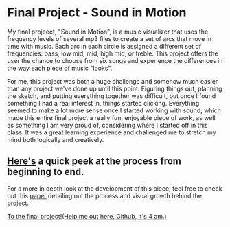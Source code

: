 <html>
<body>

<h1>Final Project - Sound in Motion</h1>
<p> My final projeect, "Sound in Motion", is a music visualizer that uses the frequency levels of several mp3 files to 
create a set of arcs that move in time with music.  Each arc in each circle is assigned a different set of frequencies:
bass, low mid, mid, high mid, or treble.  This project offers the user the chance to choose from six songs and experience 
the differences in the way each piece of music "looks".</p>
<p>For me, this project was both a huge challenge and somehow much easier than any project we've done up until this point. Figuring things out, planning the sketch, and putting everything together was difficult, but once I found something I had a real interest in, things started clicking. Everything seemed to make a lot more sense once I started working with sound, which made this entire final project a really fun, enjoyable piece of work, as well as something I am very proud of, considering where I started off in this class. It was a great learning experience and challenged me to stretch my mind both logically and creatively.</p>
<h2><a href = "https://www.youtube.com/watch?v=zaRsl1F_GAI">Here's</a> a quick peek at the process from beginning to end.</h2>
<p>For a more in depth look at the development of this piece, feel free to check out this <a href = "https://github.com/egriffin2/egriffin2.github.io/blob/master/TheRealThing/191FinalPaper.pdf">paper</a>
detailing out the process and visual growth behind the project.</p>
<a href = "https://egriffin2.github.io/TheRealThing/">To the final project!(Help me out here, Github, it's 4 am.)</a>

